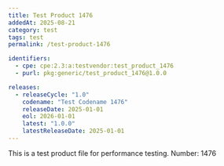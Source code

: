 ```yaml
---
title: Test Product 1476
addedAt: 2025-08-21
category: test
tags: test
permalink: /test-product-1476

identifiers:
  - cpe: cpe:2.3:a:testvendor:test_product_1476
  - purl: pkg:generic/test_product_1476@1.0.0

releases:
  - releaseCycle: "1.0"
    codename: "Test Codename 1476"
    releaseDate: 2025-01-01
    eol: 2026-01-01
    latest: "1.0.0"
    latestReleaseDate: 2025-01-01
---
```


This is a test product file for performance testing. Number: 1476
